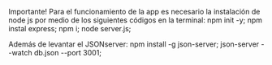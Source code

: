 Importante!
Para el funcionamiento de la app es necesario la instalación de node js por medio de los siguientes códigos en la terminal:
npm init -y;
npm instal express;
npm i;
node server.js;

Además de levantar el JSONserver:
npm install -g json-server;
json-server --watch db.json --port 3001;
